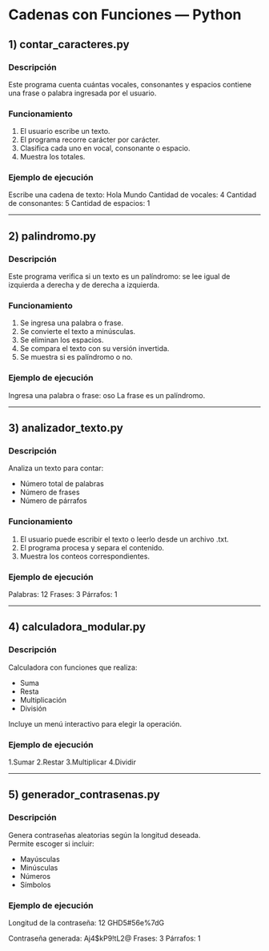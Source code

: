 # Cadenas con Funciones — Python

## 1) contar_caracteres.py

### Descripción
Este programa cuenta cuántas vocales, consonantes y espacios contiene una frase o palabra ingresada por el usuario.

### Funcionamiento
1. El usuario escribe un texto.
2. El programa recorre carácter por carácter.
3. Clasifica cada uno en vocal, consonante o espacio.
4. Muestra los totales.

### Ejemplo de ejecución
Escribe una cadena de texto: Hola Mundo
Cantidad de vocales: 4
Cantidad de consonantes: 5
Cantidad de espacios: 1


---

## 2) palindromo.py

### Descripción
Este programa verifica si un texto es un palíndromo: se lee igual de izquierda a derecha y de derecha a izquierda.

### Funcionamiento
1. Se ingresa una palabra o frase.
2. Se convierte el texto a minúsculas.
3. Se eliminan los espacios.
4. Se compara el texto con su versión invertida.
5. Se muestra si es palíndromo o no.

### Ejemplo de ejecución
Ingresa una palabra o frase: oso
La frase es un palíndromo.


---

## 3) analizador_texto.py

### Descripción
Analiza un texto para contar:
- Número total de palabras
- Número de frases
- Número de párrafos

### Funcionamiento
1. El usuario puede escribir el texto o leerlo desde un archivo .txt.
2. El programa procesa y separa el contenido.
3. Muestra los conteos correspondientes.
### Ejemplo de ejecución
Palabras: 12
Frases: 3
Párrafos: 1


---

## 4) calculadora_modular.py

### Descripción
Calculadora con funciones que realiza:
- Suma
- Resta
- Multiplicación
- División

Incluye un menú interactivo para elegir la operación.

### Ejemplo de ejecución
1.Sumar
2.Restar
3.Multiplicar
4.Dividir


---

## 5) generador_contrasenas.py

### Descripción
Genera contraseñas aleatorias según la longitud deseada.  
Permite escoger si incluir:
- Mayúsculas
- Minúsculas
- Números
- Símbolos

### Ejemplo de ejecución
Longitud de la contraseña: 12
GHD5#56e%7dG

Contraseña generada:
Aj4$kP9!tL2@
Frases: 3
Párrafos: 1
